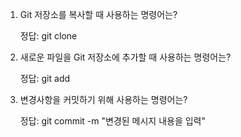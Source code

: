 1. Git 저장소를 복사할 때 사용하는 명령어는?

    정답: git clone

2. 새로운 파일을 Git 저장소에 추가할 때 사용하는 명령어는?

    정답: git add

3. 변경사항을 커밋하기 위해 사용하는 명령어는?

    정답: git commit -m "변경된 메시지 내용을 입력"
